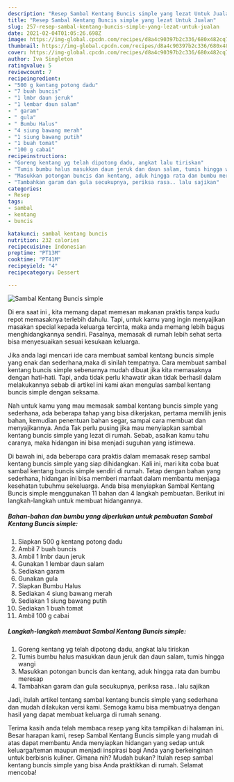 ```yaml
---
description: "Resep Sambal Kentang Buncis simple yang lezat Untuk Jualan"
title: "Resep Sambal Kentang Buncis simple yang lezat Untuk Jualan"
slug: 257-resep-sambal-kentang-buncis-simple-yang-lezat-untuk-jualan
date: 2021-02-04T01:05:26.698Z
image: https://img-global.cpcdn.com/recipes/d8a4c90397b2c336/680x482cq70/sambal-kentang-buncis-simple-foto-resep-utama.jpg
thumbnail: https://img-global.cpcdn.com/recipes/d8a4c90397b2c336/680x482cq70/sambal-kentang-buncis-simple-foto-resep-utama.jpg
cover: https://img-global.cpcdn.com/recipes/d8a4c90397b2c336/680x482cq70/sambal-kentang-buncis-simple-foto-resep-utama.jpg
author: Iva Singleton
ratingvalue: 5
reviewcount: 7
recipeingredient:
- "500 g kentang potong dadu"
- "7 buah buncis"
- "1 lmbr daun jeruk"
- "1 lembar daun salam"
- " garam"
- " gula"
- " Bumbu Halus"
- "4 siung bawang merah"
- "1 siung bawang putih"
- "1 buah tomat"
- "100 g cabai"
recipeinstructions:
- "Goreng kentang yg telah dipotong dadu, angkat lalu tiriskan"
- "Tumis bumbu halus masukkan daun jeruk dan daun salam, tumis hingga wangi"
- "Masukkan potongan buncis dan kentang, aduk hingga rata dan bumbu meresap"
- "Tambahkan garam dan gula secukupnya, periksa rasa.. lalu sajikan"
categories:
- Resep
tags:
- sambal
- kentang
- buncis

katakunci: sambal kentang buncis 
nutrition: 232 calories
recipecuisine: Indonesian
preptime: "PT13M"
cooktime: "PT41M"
recipeyield: "4"
recipecategory: Dessert

---
```



![Sambal Kentang Buncis simple](https://img-global.cpcdn.com/recipes/d8a4c90397b2c336/680x482cq70/sambal-kentang-buncis-simple-foto-resep-utama.jpg)

Di era  saat ini , kita memang dapat memesan makanan praktis tanpa kudu repot memasaknya terlebih dahulu. Tapi, untuk kamu yang ingin menyajikan masakan special kepada keluarga tercinta, maka anda memang lebih bagus menghidangkannya sendiri. Pasalnya, memasak di rumah lebih sehat serta bisa menyesuaikan sesuai kesukaan keluarga.

Jika anda lagi mencari ide cara membuat sambal kentang buncis simple yang enak dan sederhana,maka di sinilah tempatnya. Cara membuat sambal kentang buncis simple  sebenarnya mudah dibuat jika kita memasaknya dengan hati-hati. Tapi, anda tidak perlu khawatir akan tidak berhasil dalam melakukannya 
sebab di artikel ini kami akan mengulas sambal kentang buncis simple dengan seksama.  



Nah untuk kamu yang mau memasak sambal kentang buncis simple yang sederhana, ada beberapa tahap yang bisa dikerjakan, pertama memilih jenis bahan, kemudian penentuan bahan segar, sampai cara membuat dan menyajikannya. Anda Tak perlu pusing jika mau menyiapkan sambal kentang buncis simple yang lezat di rumah. Sebab, asalkan kamu  tahu caranya, maka hidangan ini bisa menjadi suguhan yang istimewa.

Di bawah ini, ada beberapa cara praktis  dalam memasak resep sambal kentang buncis simple yang siap dihidangkan. Kali ini, mari kita coba buat sambal kentang buncis simple sendiri di rumah. Tetap dengan bahan yang sederhana, hidangan ini bisa memberi manfaat dalam membantu menjaga kesehatan tubuhmu sekeluarga. Anda bisa menyiapkan Sambal Kentang Buncis simple menggunakan 11 bahan dan 4 langkah pembuatan. Berikut ini langkah-langkah untuk membuat hidangannya.

<!--inarticleads1-->

##### Bahan-bahan dan bumbu yang diperlukan untuk pembuatan Sambal Kentang Buncis simple:

1. Siapkan 500 g kentang potong dadu
1. Ambil 7 buah buncis
1. Ambil 1 lmbr daun jeruk
1. Gunakan 1 lembar daun salam
1. Sediakan  garam
1. Gunakan  gula
1. Siapkan  Bumbu Halus
1. Sediakan 4 siung bawang merah
1. Sediakan 1 siung bawang putih
1. Sediakan 1 buah tomat
1. Ambil 100 g cabai




<!--inarticleads2-->

##### Langkah-langkah membuat Sambal Kentang Buncis simple:

1. Goreng kentang yg telah dipotong dadu, angkat lalu tiriskan
1. Tumis bumbu halus masukkan daun jeruk dan daun salam, tumis hingga wangi
1. Masukkan potongan buncis dan kentang, aduk hingga rata dan bumbu meresap
1. Tambahkan garam dan gula secukupnya, periksa rasa.. lalu sajikan




Jadi, itulah artikel tentang  sambal kentang buncis simple  yang sederhana dan mudah dilakukan versi kami. Semoga kamu bisa membuatnya dengan hasil yang dapat membuat keluarga di rumah senang. 

Terima kasih anda telah membaca resep yang kita tampilkan di halaman ini. Besar harapan kami, resep  Sambal Kentang Buncis simple yang mudah di atas dapat membantu Anda menyiapkan hidangan yang sedap untuk keluarga/teman maupun menjadi inspirasi bagi Anda yang berkeinginan untuk berbisnis kuliner. Gimana nih? Mudah bukan? Itulah resep sambal kentang buncis simple yang bisa Anda praktikkan di rumah. Selamat mencoba!

